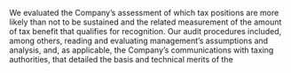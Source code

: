 We evaluated the Company’s assessment of which tax positions are more likely than not to
be  sustained  and  the  related  measurement  of  the  amount  of  tax  benefit  that  qualifies  for
recognition.  Our  audit  procedures  included,  among  others,  reading  and  evaluating
management’s  assumptions  and  analysis,  and,  as  applicable,
the  Company’s
communications  with  taxing  authorities,  that  detailed  the  basis  and  technical  merits  of  the